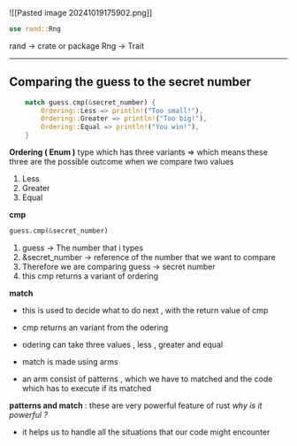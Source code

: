 ![[Pasted image 20241019175902.png]]

```rust
use rand::Rng
```

rand -> crate or package
Rng -> Trait

---

## Comparing the guess to the secret number

```rust
    match guess.cmp(&secret_number) {
        Ordering::Less => println!("Too small!"),
        Ordering::Greater => println!("Too big!"),
        Ordering::Equal => println!("You win!"),
    }
```

**Ordering ( Enum )** type 
which has three variants => which means these three are the possible outcome when we compare two values
1. Less
2. Greater
3. Equal

**cmp**

```rust
guess.cmp(&secret_number)
```

1. guess -> The number that i types
2. &secret_number -> reference of the number that we want to compare 
3. Therefore we are comparing guess -> secret number
4. this cmp returns a variant of ordering

**match**
- this is used to decide what to do next , with the return value of cmp
- cmp returns an variant from the odering 
- odering can take three values , less , greater and equal

- match is made using arms
- an arm consist of patterns , which we have to matched and the code which has to execute if its matched

**patterns and match** : these are very powerful feature of rust 
*why is it powerful ?*

- it helps us to handle all the situations that our code might encounter